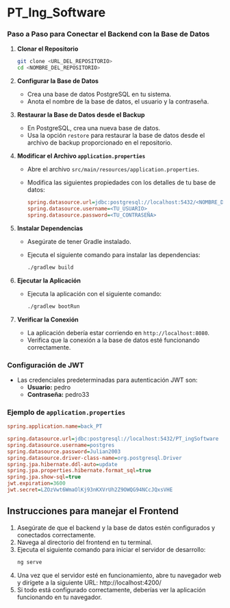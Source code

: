 # PT_Ing_Software
### Paso a Paso para Conectar el Backend con la Base de Datos

1. **Clonar el Repositorio**

   ```bash
   git clone <URL_DEL_REPOSITORIO>
   cd <NOMBRE_DEL_REPOSITORIO>
   ```

2. **Configurar la Base de Datos**

   - Crea una base de datos PostgreSQL en tu sistema.
   - Anota el nombre de la base de datos, el usuario y la contraseña.

3. **Restaurar la Base de Datos desde el Backup**

   - En PostgreSQL, crea una nueva base de datos.
   - Usa la opción `restore` para restaurar la base de datos desde el archivo de backup proporcionado en el repositorio.

4. **Modificar el Archivo `application.properties`**

   - Abre el archivo `src/main/resources/application.properties`.
   - Modifica las siguientes propiedades con los detalles de tu base de datos:

     ```ini
     spring.datasource.url=jdbc:postgresql://localhost:5432/<NOMBRE_DE_TU_BASE_DE_DATOS>
     spring.datasource.username=<TU_USUARIO>
     spring.datasource.password=<TU_CONTRASEÑA>
     ```

5. **Instalar Dependencias**

   - Asegúrate de tener Gradle instalado.
   - Ejecuta el siguiente comando para instalar las dependencias:

     ```bash
     ./gradlew build
     ```

6. **Ejecutar la Aplicación**

   - Ejecuta la aplicación con el siguiente comando:

     ```bash
     ./gradlew bootRun
     ```

7. **Verificar la Conexión**

   - La aplicación debería estar corriendo en `http://localhost:8080`.
   - Verifica que la conexión a la base de datos esté funcionando correctamente.

### Configuración de JWT

- Las credenciales predeterminadas para autenticación JWT son:
  - **Usuario:** pedro
  - **Contraseña:** pedro33

### Ejemplo de `application.properties`

```ini
spring.application.name=back_PT

spring.datasource.url=jdbc:postgresql://localhost:5432/PT_ingSoftware
spring.datasource.username=postgres
spring.datasource.password=Julian2003
spring.datasource.driver-class-name=org.postgresql.Driver
spring.jpa.hibernate.ddl-auto=update
spring.jpa.properties.hibernate.format_sql=true
spring.jpa.show-sql=true
jwt.expiration=3600
jwt.secret=LZOzVwt6WmaOlKj93nKXVrUh2Z9OWQG94NCcJQxsVHE
```

## Instrucciones para manejar el Frontend

1. Asegúrate de que el backend y la base de datos estén configurados y conectados correctamente.
2. Navega al directorio del frontend en tu terminal.
3. Ejecuta el siguiente comando para iniciar el servidor de desarrollo:
   ```bash
   ng serve
4. Una vez que el servidor esté en funcionamiento, abre tu navegador web y dirígete a la siguiente URL:
http://localhost:4200/
5. Si todo está configurado correctamente, deberías ver la aplicación funcionando en tu navegador.